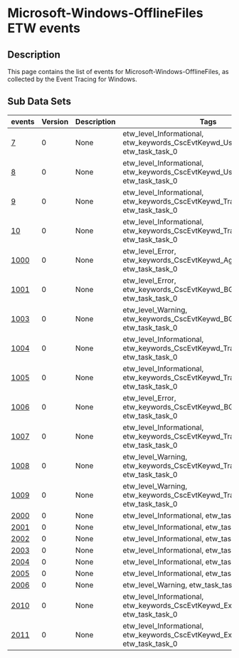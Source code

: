 # Microsoft-Windows-OfflineFiles ETW events

## Description
This page contains the list of events for Microsoft-Windows-OfflineFiles, as collected by the Event Tracing for Windows.

## Sub Data Sets
|events|Version|Description|Tags|
|---|---|---|---|
|[7](events/event-7.md)|0|None|etw_level_Informational, etw_keywords_CscEvtKeywd_UserSessionChange, etw_task_task_0|
|[8](events/event-8.md)|0|None|etw_level_Informational, etw_keywords_CscEvtKeywd_UserSessionChange, etw_task_task_0|
|[9](events/event-9.md)|0|None|etw_level_Informational, etw_keywords_CscEvtKeywd_Transition, etw_task_task_0|
|[10](events/event-10.md)|0|None|etw_level_Informational, etw_keywords_CscEvtKeywd_Transition, etw_task_task_0|
|[1000](events/event-1000.md)|0|None|etw_level_Error, etw_keywords_CscEvtKeywd_Agent, etw_task_task_0|
|[1001](events/event-1001.md)|0|None|etw_level_Error, etw_keywords_CscEvtKeywd_BGSync, etw_task_task_0|
|[1003](events/event-1003.md)|0|None|etw_level_Warning, etw_keywords_CscEvtKeywd_BGSync, etw_task_task_0|
|[1004](events/event-1004.md)|0|None|etw_level_Informational, etw_keywords_CscEvtKeywd_Transition, etw_task_task_0|
|[1005](events/event-1005.md)|0|None|etw_level_Informational, etw_keywords_CscEvtKeywd_Transition, etw_task_task_0|
|[1006](events/event-1006.md)|0|None|etw_level_Error, etw_keywords_CscEvtKeywd_BGSync, etw_task_task_0|
|[1007](events/event-1007.md)|0|None|etw_level_Informational, etw_keywords_CscEvtKeywd_Transition, etw_task_task_0|
|[1008](events/event-1008.md)|0|None|etw_level_Warning, etw_keywords_CscEvtKeywd_Transition, etw_task_task_0|
|[1009](events/event-1009.md)|0|None|etw_level_Warning, etw_keywords_CscEvtKeywd_Transition, etw_task_task_0|
|[2000](events/event-2000.md)|0|None|etw_level_Informational, etw_task_task_0|
|[2001](events/event-2001.md)|0|None|etw_level_Informational, etw_task_task_0|
|[2002](events/event-2002.md)|0|None|etw_level_Informational, etw_task_task_0|
|[2003](events/event-2003.md)|0|None|etw_level_Informational, etw_task_task_0|
|[2004](events/event-2004.md)|0|None|etw_level_Informational, etw_task_task_0|
|[2005](events/event-2005.md)|0|None|etw_level_Informational, etw_task_task_0|
|[2006](events/event-2006.md)|0|None|etw_level_Warning, etw_task_task_0|
|[2010](events/event-2010.md)|0|None|etw_level_Informational, etw_keywords_CscEvtKeywd_ExcludedFileType, etw_task_task_0|
|[2011](events/event-2011.md)|0|None|etw_level_Informational, etw_keywords_CscEvtKeywd_ExcludedFileType, etw_task_task_0|
